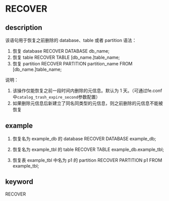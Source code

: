 # RECOVER

## description

该语句用于恢复之前删除的 database、table 或者 partition
语法：
1) 恢复 database
RECOVER DATABASE db_name;
2) 恢复 table
RECOVER TABLE [db_name.]table_name;
3) 恢复 partition
RECOVER PARTITION partition_name FROM [db_name.]table_name;

说明：
1. 该操作仅能恢复之前一段时间内删除的元信息。默认为 1 天。（可通过fe.conf中`catalog_trash_expire_second`参数配置）
2. 如果删除元信息后新建立了同名同类型的元信息，则之前删除的元信息不能被恢复

## example

1. 恢复名为 example_db 的 database
RECOVER DATABASE example_db;

2. 恢复名为 example_tbl 的 table
RECOVER TABLE example_db.example_tbl;

3. 恢复表 example_tbl 中名为 p1 的 partition
RECOVER PARTITION p1 FROM example_tbl;

## keyword

RECOVER

